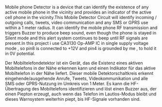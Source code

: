 Mobile phone Detector is a device that can identify the existence of any active mobile phone in the vicinity and provides an indicator of the active cell phone in the vicinity.This Mobile Detector Circuit will identify incoming / outgoing calls, tweets, video communication and any SMS or GPRS use within a 1 meter radius. It can identify the mobile phone RF transmission and triggers Buzzer to produce beep sound, even though the phone is stayed in Silent mode and this alert system continues to beep until RF signals are present.In this project i use CA3130 Op-AMP IC in single supply voltage mode , so pin8 is connected to +12V and pin4 is grounded  by me , to hold it in  0V potential.

Der Mobiltelefondetektor ist ein Gerät, das die Existenz eines aktiven Mobiltelefons in der Nähe erkennen kann und einen Indikator für das aktive Mobiltelefon in der Nähe liefert. Dieser mobile Detektorschaltkreis erkennt eingehende/ausgehende Anrufe, Tweets, Videokommunikation und alle SMS oder GPRS-Nutzung im Umkreis von 1 Meter. Es kann die HF-Übertragung des Mobiltelefons identifizieren und löst einen Buzzer aus, der einen Piepton erzeugt, auch wenn das Telefon im Lautlos-Modus bleibt und dieses Warnsystem weiterhin piept, bis HF-Signale vorhanden sind. 
